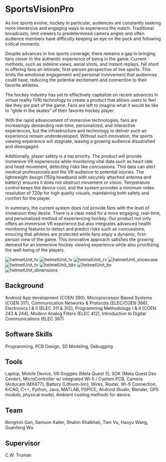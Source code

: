 # SportsVisionPro

As live sports evolve, hockey in particular, audiences are constantly seeking more immersive and engaging ways to experience the match. Traditional broadcasts, limit viewers to predetermined camera angles and often audience members have difficulty keeping an eye on the puck and following critical moments.

Despite advances in live sports coverage, there remains a gap in bringing fans closer to the authentic experience of being in the game. Current methods, such as sideline views, aerial shots, and instant replays, fall short in offering fans an intimate, first-person perspective of live sports. This limits the emotional engagement and personal involvement that audiences could have, reducing the potential excitement and connection to their favorite athletes.

The hockey industry has yet to effectively capitalize on recent advances in virtual reality (VR) technology to create a product that allows users to feel like they are part of the game. Fans are left to imagine what it would be like to "glide in the skates" of their favorite hockey player.

With the rapid advancement of immersive technologies, fans are increasingly demanding real-time, personalized, and interactive experiences, but the infrastructure and technology to deliver such an experience remain underdeveloped. Without such innovation, the sports viewing experience will stagnate, leaving a growing audience dissatisfied and disengaged.

Additionally, player safety is a top priority. The product will provide immersive VR experiences while monitoring vital data such as heart rate and head movement, detecting risks like concussions. This data can alert medical professionals and the VR audience to potential injuries. The lightweight design (150g headband with securely attached antenna and battery) ensures it does not obstruct movement or vision. Temperature control keeps the device cool, and the system provides a minimum video resolution of 720p for high quality visuals, maintaining both safety and comfort for the player.

In summary, the current system does not provide fans with the level of immersion they desire. There is a clear need for a more engaging, real-time, and personalized method of experiencing hockey. Our product not only offers an immersive VR experience but also integrates advanced health monitoring features to detect and predict risks such as concussions, ensuring that athletes are protected while fans enjoy a dynamic, first-person view of the game. This innovative approach satisfies the growing demand for an immersive hockey viewing experience while also prioritizing the well-being of the players.

![helmetUnit_fv](https://github.com/user-attachments/assets/e40cfbf6-ad3d-41b3-8b31-afe2e2b91715)
![helmetUnit_lv](https://github.com/user-attachments/assets/3add4f89-da49-4c8b-8be6-801d8d124977)
![helmetUnit_rv](https://github.com/user-attachments/assets/d6534561-b07a-40b3-a7bb-75f328710d4b)
![helmetUnit_showcase](https://github.com/user-attachments/assets/d8b688c0-d8f3-4d71-899e-147b619ad739)
![helmetUnit_tv](https://github.com/user-attachments/assets/02a74a3f-7893-42fd-9f48-388cc4c13c41)
![helmetUnit_bkv](https://github.com/user-attachments/assets/d13c1989-1a85-4698-a504-1d61ffbd8038)
![helmetUnit_bv](https://github.com/user-attachments/assets/bb8e005c-e202-41e8-835b-23f2f5e2f2d3)
![helmetUnit_dimensions](https://github.com/user-attachments/assets/76631e2d-3ca6-4d78-9427-a0cc7a9b3401)

## Background
Android App development (COEN 390), Microprocessor Based Systems (COEN 317), Communication Networks & Protocols (ELEC/COEN 366), Electronics I & II (ELEC 311 & 312), Programming Methodology I & II (COEN 243 & 244), Modern Analog Filters (ELEC 412), Introduction to Digital Communications (ELEC 367)

## Software Skills
Programming, PCB Design, 3D Modeling, Debugging

## Tools
Laptop, Mobile Device, VR Goggles (Meta Quest 3), SDK (Meta Quest Dev Center), MicroController w/ integrated Wi-fi / Custom PCB, Camera (Arducam IMX477), Battery (Lithium-Ion), Wires, Router, Wi-fi Connection, KiCAD, C++, Python, Java, MATLAB, PSPICE, Android Studio, Blender, GPS module, physical model, Ambient cooling methods for device.

## Team
Rongmin Gan, Samson Kaller, Shahin Khalkhali, Tien Vu, Haoyu Wang, Guanfeng Wu

## Supervisor
C.W. Truman
